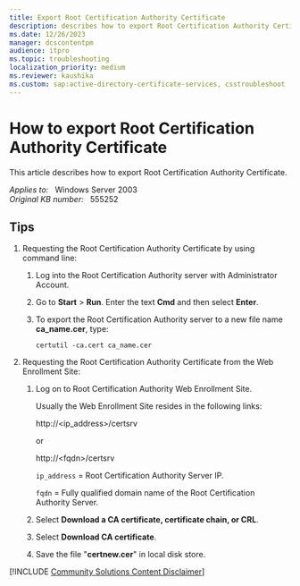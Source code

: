 ```yaml
---
title: Export Root Certification Authority Certificate
description: describes how to export Root Certification Authority Certificate.
ms.date: 12/26/2023
manager: dcscontentpm
audience: itpro
ms.topic: troubleshooting
localization_priority: medium
ms.reviewer: kaushika
ms.custom: sap:active-directory-certificate-services, csstroubleshoot
---
```

# How to export Root Certification Authority Certificate

This article describes how to export Root Certification Authority Certificate.

_Applies to:_ &nbsp; Windows Server 2003  
_Original KB number:_ &nbsp; 555252

## Tips

1. Requesting the Root Certification Authority Certificate by using command line:

    1. Log into the Root Certification Authority server with Administrator Account.
    2. Go to **Start** > **Run**. Enter the text **Cmd** and then select **Enter**.
    3. To export the Root Certification Authority server to a new file name **ca_name.cer**, type:

        ```console
        certutil -ca.cert ca_name.cer
        ```

2. Requesting the Root Certification Authority Certificate from the Web Enrollment Site:

    1. Log on to Root Certification Authority Web Enrollment Site.

        Usually the Web Enrollment Site resides in the following links:

        http://\<ip_address>/certsrv

        or

        http://\<fqdn>/certsrv

        `ip_address` = Root Certification Authority Server IP.

        `fqdn` = Fully qualified domain name of the Root Certification Authority Server.

    2. Select **Download a CA certificate, certificate chain, or CRL**.
    3. Select **Download CA certificate**.
    4. Save the file "**certnew.cer**" in local disk store.

[!INCLUDE [Community Solutions Content Disclaimer](../../includes/community-solutions-content-disclaimer.md)]
